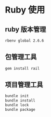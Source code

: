 # Ruby 使用

## ruby 版本管理
```bash
rbenv global 2.6.6
```

## 包管理工具
```bash
gem install rail
``` 

## 项目管理工具
```bash
bundle init
bundle install
bundle lock
bundle package
```